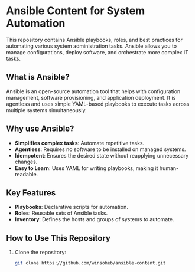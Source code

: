 # Ansible Content for System Automation

This repository contains Ansible playbooks, roles, and best practices for automating various system administration tasks. Ansible allows you to manage configurations, deploy software, and orchestrate more complex IT tasks.

## What is Ansible?
Ansible is an open-source automation tool that helps with configuration management, software provisioning, and application deployment. It is agentless and uses simple YAML-based playbooks to execute tasks across multiple systems simultaneously.

## Why use Ansible?
- **Simplifies complex tasks**: Automate repetitive tasks.
- **Agentless**: Requires no software to be installed on managed systems.
- **Idempotent**: Ensures the desired state without reapplying unnecessary changes.
- **Easy to Learn**: Uses YAML for writing playbooks, making it human-readable.

## Key Features
- **Playbooks**: Declarative scripts for automation.
- **Roles**: Reusable sets of Ansible tasks.
- **Inventory**: Defines the hosts and groups of systems to automate.

## How to Use This Repository
1. Clone the repository:
   ```bash
   git clone https://github.com/winsoheb/ansible-content.git
